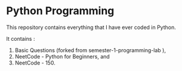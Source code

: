 # Python Programming
This repository contains everything that I have ever coded in Python.

It contains :  
1. Basic Questions (forked from semester-1-programming-lab ), 
2. NeetCode - Python for Beginners, and
3. NeetCode - 150.
